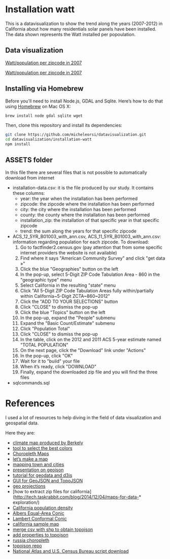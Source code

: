 Installation watt
=================
This is a datavisualization to show the trend along the years (2007-2012) in California about how many residentials solar panels have been installed.
The data shown represents the Watt installed per popoulation. 

Data visualization
------------------
[Watt/population per zipcode in 2007](http://micheleorsi.github.io/datavisualization/installation-watt/index2007.html)

[Watt/population per zipcode in 2007](http://micheleorsi.github.io/datavisualization/installation-watt/index2012.html)

Installing via Homebrew
-----------------------
Before you'll need to install Node.js, GDAL and Sqlite. 
Here’s how to do that using [Homebrew](http://brew.sh/) on Mac OS X:

```bash
brew install node gdal sqlite wget
```

Then, clone this repository and install its dependencies:

```bash
git clone https://github.com/micheleorsi/datavisualization.git
cd datavisualization/installation-watt
npm install
```

ASSETS folder
-------------
In this file there are several files that is not possible to automatically download from internet  

* installation-data.csv: it is the file produced by our study. It contains these columns:
  * year: the year when the installation has been performed
  * zipcode: the zipcode where the installation has been performed 
  * city: the city where the installation has been performed
  * county: the county where the installation has been performed
  * installation_zip: the installation of that specific year in that specific zipcode
  * trend: the sum along the years for that specific zipcode
* ACS_12_5YR_B01003_with_ann.csv, ACS_11_5YR_B01003_with_ann.csv: information regarding population for each zipcode. To download:
  1. Go to factfinder2.census.gov (pay attention that from some specific internet providers the website is not available)
  2. Find where it says "American Community Survey" and click "get data »"
  3. Click the blue "Geographies" button on the left
  4. In the pop-up, select 5-Digit ZIP Code Tabulation Area - 860 in the "geographic type" menu
  5. Select California in the resulting "state" menu
  6. Click "All 5-Digit ZIP Code Tabulation Areas fully within/partially within California~5-Digit ZCTA~860~2012"
  7. Click the "ADD TO YOUR SELECTIONS" button
  8. Click "CLOSE" to dismiss the pop-up
  9. Click the blue "Topics" button on the left
  10. In the pop-up, expand the "People" submenu
  11. Expand the "Basic Count/Estimate" submenu
  12. Click "Population Total"
  13. Click "CLOSE" to dismiss the pop-up
  14. In the table, click on the 2012 and 2011 ACS 5-year estimate named "TOTAL POPULATION"
  15. On the next page, click the "Download" link under "Actions"
  16. In the pop-up, click "OK"
  17. Wait for it to "build" your file
  18. When it’s ready, click "DOWNLOAD"
  19. Finally, expand the downloaded zip file and you will find the three files
* sqlcommands.sql

References
==========
I used a lot of resources to help diving in the field of data visualization and geospatial data.

Here they are:

* [climate map produced by Berkely](http://coolclimate.berkeley.edu/maps)
* [tool to select the best colors](http://colorbrewer2.org/)
* [Choropleth Maps](http://synthesis.sbecker.net/articles/2012/07/18/learning-d3-part-7-choropleth-maps)
* [let’s make a map](http://bost.ocks.org/mike/map/)
* [mapping town and cities](http://techslides.com/mapping-town-boundaries-with-d3)
* [presentation on geojson](http://lyzidiamond.com/geojson-in-maps/#83)
* [tutorial for geodata and d3js](http://www.tnoda.com/blog/2013-12-07)
* [GUI for GeoJSON and TopoJSON](http://shancarter.github.io/distillery)
* [geo projections](https://github.com/mbostock/d3/wiki/Geo-Projections)
* [how to extract zip files for california](http://tech.taskrabbit.com/blog/2014/12/04/maps-for-data-* exploration/)
* [California population density](http://bl.ocks.org/mbostock/5562380)
* [Albers Equal-Area Conic](http://bl.ocks.org/mbostock/3734308)
* [Lambert Conformal Conic](http://bl.ocks.org/mbostock/3734321)
* [california sample map](http://shancarter.github.io/ucb-dataviz-fall-2013/classes/interactive-maps/)
* [merge csv with shp to obtain topojson](http://bl.ocks.org/mbostock/5562380)
* [add properties to topojson](http://stackoverflow.com/questions/18444261/how-to-add-properties-to-topojson-file)
* [russia choropleth](http://bl.ocks.org/KoGor/5685876)
* [topojson repo](https://github.com/mbostock/topojson)
* [National Atlas and U.S. Census Bureau script download](https://github.com/mbostock/us-atlas)